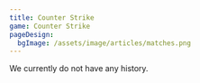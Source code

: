 ```yaml
---
title: Counter Strike
game: Counter Strike
pageDesign:
  bgImage: /assets/image/articles/matches.png
---
```

We currently do not have any history.
